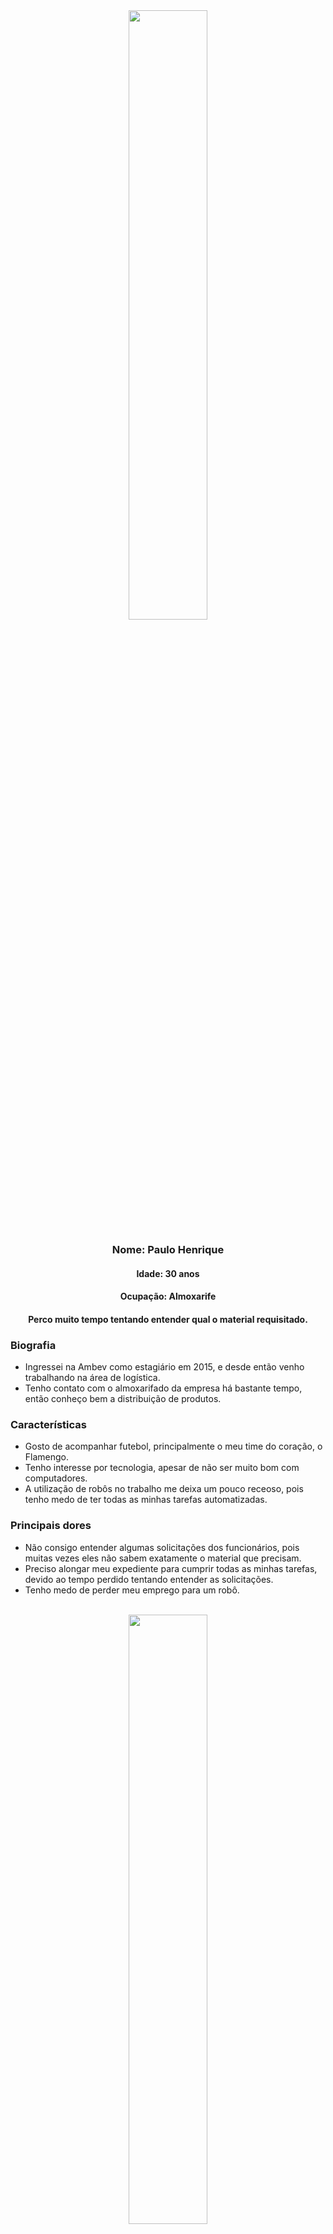 <div style={{backgroundColor:"#E9DCC9", color:"#000"}}>
    <center style={{paddingTop:"30px", marginLeft:"10px", marginRight:"10px"}}>
        <img width="50%" style={{borderRadius:"15px"}} src="https://tewbhv.vtexassets.com/arquivos/ids/230832-800-auto?v=638300589062300000&width=800&height=auto&aspect=true"/>
        <h3>
            Nome: Paulo Henrique
        </h3>
        <h4>
            Idade: 30 anos
        </h4>
        <h4>
            Ocupação: Almoxarife
        </h4>
        <h4>
            <strong> 
                Perco muito tempo tentando entender qual o material requisitado.
            </strong>
        </h4>
    </center>
    <div style={{marginLeft:"10px", paddingBottom:"30px", marginRight:"10px"}}>
        <h3>
            Biografia
        </h3>
        <ul>
            <li>
                Ingressei na Ambev como estagiário em 2015, e desde então venho trabalhando na área de logística.
            </li>
            <li>
                Tenho contato com o almoxarifado da empresa há bastante tempo, então conheço bem a distribuição de produtos.
            </li>
        </ul>
        <h3>
            Características
        </h3>
        <ul>
            <li>
                Gosto de acompanhar futebol, principalmente o meu time do coração, o Flamengo.
            </li>
            <li>
                Tenho interesse por tecnologia, apesar de não ser muito bom com computadores.
            </li>
            <li>
                A utilização de robôs no trabalho me deixa um pouco receoso, pois tenho medo de ter todas as minhas tarefas automatizadas.
            </li>
        </ul>
        <h3>
            Principais dores
        </h3>
        <ul>
            <li>
                Não consigo entender algumas solicitações dos funcionários, pois muitas vezes eles não sabem exatamente o material que precisam.
            </li>
            <li>
                Preciso alongar meu expediente para cumprir todas as minhas tarefas, devido ao tempo perdido tentando entender as solicitações.
            </li>
            <li>
                Tenho medo de perder meu emprego para um robô.
            </li>
        </ul>
    </div>
</div>
<br/>
<div style={{backgroundColor:"#88D1F1", color:"#000"}}>
    <center style={{paddingTop:"30px", marginLeft:"10px", marginRight:"10px"}}>
        <img width="50%" style={{borderRadius:"15px"}} src="https://img.freepik.com/fotos-premium/homem-feliz-e-confiante-em-t-shirt-cinza-em-branco_39688-4025.jpg?size=626&ext=jpg"/>
        <h3>
            Nome: João Pedro
        </h3>
        <h4>
            Idade: 24 anos
        </h4>
        <h4>
            Ocupação: Técnico de manutenção
        </h4>
        <h4>
            <strong> 
                Não consigo encontrar o material que preciso.
            </strong>
        </h4>
    </center>
    <div style={{marginLeft:"10px", paddingBottom:"30px", marginRight:"10px"}}>
        <h3>
            Biografia
        </h3>
        <ul>
            <li>
                Nasci no interior de São Paulo, e me mudei para a capital para estudar.
            </li>
            <li>
                Ingressei na Ambev há menos de um ano, e não conheço muito da estrutura da empresa.
            </li>
            <li>
                Essa é a minha primeira experiência em uma empresa de grande porte, então ainda estou me adaptando, principalmente com o setor de logística.
            </li>
        </ul>
        <h3>
            Características
        </h3>
        <ul>
            <li>
                Sou um pouco impaciente, e não gosto de perder tempo.
            </li>
            <li>
                Não tenho costume de utilizar computadores, então não sou muito bom com tecnologia.
            </li>
        </ul>
        <h3>
            Principais dores
        </h3>
        <ul>
            <li>
                Ainda não consigo me localizar muito bem dentro da empresa, então não consigo encontrar o almoxarifado.
            </li>
            <li>
                Em algumas vezes, não sei exatamente o material que preciso, então não consigo encontrar o produto.
            </li>
        </ul>
    </div>
</div>